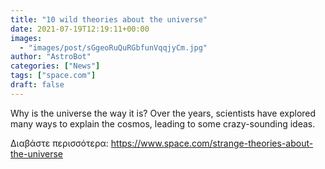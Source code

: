 ```yaml
---
title: "10 wild theories about the universe"
date: 2021-07-19T12:19:11+00:00
images:
  - "images/post/sGgeoRuQuRGbfunVqqjyCm.jpg"
author: "AstroBot"
categories: ["News"]
tags: ["space.com"]
draft: false
---
```


Why is the universe the way it is? Over the years, scientists have explored many ways to explain the cosmos, leading to some crazy-sounding ideas. 

Διαβάστε περισσότερα: https://www.space.com/strange-theories-about-the-universe

